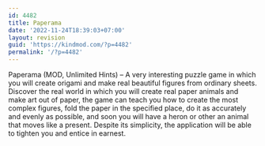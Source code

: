 ```yaml
---
id: 4482
title: Paperama
date: '2022-11-24T18:39:03+07:00'
layout: revision
guid: 'https://kindmod.com/?p=4482'
permalink: '/?p=4482'
---
```


Paperama (MOD, Unlimited Hints) – A very interesting puzzle game in which you will create origami and make real beautiful figures from ordinary sheets. Discover the real world in which you will create real paper animals and make art out of paper, the game can teach you how to create the most complex figures, fold the paper in the specified place, do it as accurately and evenly as possible, and soon you will have a heron or other an animal that moves like a present. Despite its simplicity, the application will be able to tighten you and entice in earnest.